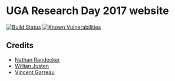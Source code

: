 # UGA Research Day 2017 website
[![Build Status](https://travis-ci.org/sonyccd/ugacs-researchday.github.io.svg?branch=master)](https://travis-ci.org/sonyccd/ugacs-researchday.github.io)
[![Known Vulnerabilities](https://snyk.io/test/github/sonyccd/ugacs-researchday.github.io/badge.svg)](https://snyk.io/test/github/sonyccd/ugacs-researchday.github.io)

## Credits
- [Nathan Randecker](https://github.com/nrandecker/particle)
- [Willian Justen](https://github.com/willianjusten/will-jekyll-template)
- [Vincent Garreau](https://github.com/VincentGarreau/particles.js/)
